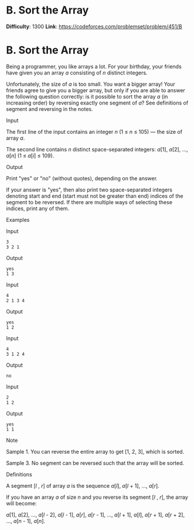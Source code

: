 # B. Sort the Array 
**Difficulty**: 1300 
**Link**: https://codeforces.com/problemset/problem/451/B

# B. Sort the Array
Being a programmer, you like arrays a lot. For your birthday, your friends
have given you an array _a_ consisting of _n_ distinct integers.

Unfortunately, the size of _a_ is too small. You want a bigger array! Your
friends agree to give you a bigger array, but only if you are able to answer
the following question correctly: is it possible to sort the array _a_ (in
increasing order) by reversing exactly one segment of _a_? See definitions of
segment and reversing in the notes.

Input

The first line of the input contains an integer _n_ (1 ≤  _n_ ≤ 105) — the
size of array _a_.

The second line contains _n_ distinct space-separated integers: _a_[1],
_a_[2], ...,  _a_[_n_] (1 ≤  _a_[_i_] ≤ 109).

Output

Print "yes" or "no" (without quotes), depending on the answer.

If your answer is "yes", then also print two space-separated integers denoting
start and end (start must not be greater than end) indices of the segment to
be reversed. If there are multiple ways of selecting these indices, print any
of them.

Examples

Input

    
    
    3  
    3 2 1  
    

Output

    
    
    yes  
    1 3  
    

Input

    
    
    4  
    2 1 3 4  
    

Output

    
    
    yes  
    1 2  
    

Input

    
    
    4  
    3 1 2 4  
    

Output

    
    
    no  
    

Input

    
    
    2  
    1 2  
    

Output

    
    
    yes  
    1 1  
    

Note

Sample 1. You can reverse the entire array to get [1, 2, 3], which is sorted.

Sample 3. No segment can be reversed such that the array will be sorted.

Definitions

A segment [_l_ ,  _r_] of array _a_ is the sequence _a_[_l_],  _a_[_l_ \+ 1],
...,  _a_[_r_].

If you have an array _a_ of size _n_ and you reverse its segment [_l_ ,  _r_],
the array will become:

_a_[1],  _a_[2], ...,  _a_[_l_ \- 2],  _a_[_l_ \- 1],  _a_[_r_],  _a_[_r_ \-
1], ...,  _a_[_l_ \+ 1],  _a_[_l_],  _a_[_r_ \+ 1],  _a_[_r_ \+ 2], ...,
_a_[_n_ \- 1],  _a_[_n_].

